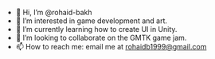 - 👋 Hi, I’m @rohaid-bakh
- 👀 I’m interested in game development and art.
- 🌱 I’m currently learning how to create UI in Unity.
- 💞️ I’m looking to collaborate on the GMTK game jam.
- 📫 How to reach me: email me at rohaidb1999@gmail.com

<!---
rohaid-bakh/rohaid-bakh is a ✨ special ✨ repository because its `README.md` (this file) appears on your GitHub profile.
You can click the Preview link to take a look at your changes.
--->
